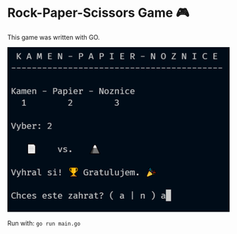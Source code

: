 # Rock-Paper-Scissors Game 🎮

This game was written with GO.

![Screenshot](rps.png)

Run with: ``go run main.go``
